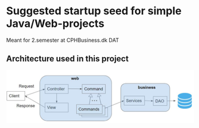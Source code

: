 # Suggested startup seed for simple Java/Web-projects
Meant for 2.semester at CPHBusiness.dk DAT


## Architecture used in this project
![alt text](architecture.JPG)


